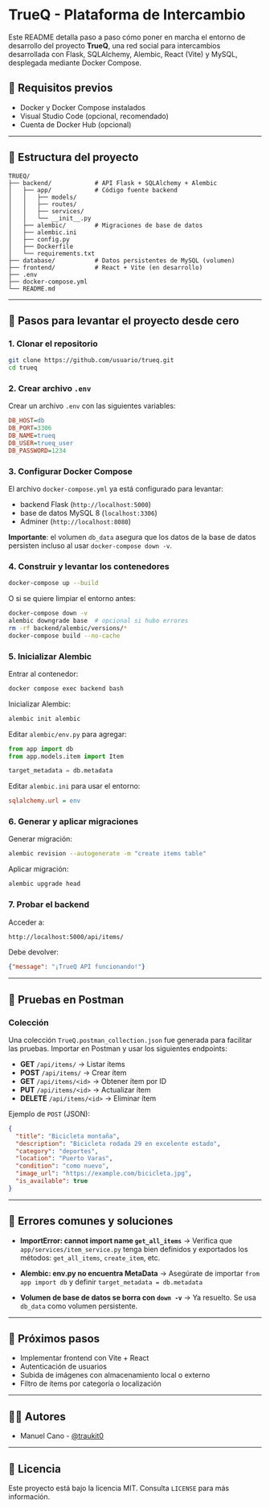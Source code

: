 # TrueQ - Plataforma de Intercambio

Este README detalla paso a paso cómo poner en marcha el entorno de desarrollo del proyecto **TrueQ**, una red social para intercambios desarrollada con Flask, SQLAlchemy, Alembic, React (Vite) y MySQL, desplegada mediante Docker Compose.

## 🧱 Requisitos previos

- Docker y Docker Compose instalados
- Visual Studio Code (opcional, recomendado)
- Cuenta de Docker Hub (opcional)

---

## 📁 Estructura del proyecto

```
TRUEQ/
├── backend/            # API Flask + SQLAlchemy + Alembic
│   ├── app/            # Código fuente backend
│   │   ├── models/
│   │   ├── routes/
│   │   ├── services/
│   │   └── __init__.py
│   ├── alembic/        # Migraciones de base de datos
│   ├── alembic.ini
│   ├── config.py
│   ├── Dockerfile
│   └── requirements.txt
├── database/           # Datos persistentes de MySQL (volumen)
├── frontend/           # React + Vite (en desarrollo)
├── .env
├── docker-compose.yml
└── README.md
```

---

## 🚀 Pasos para levantar el proyecto desde cero

### 1. Clonar el repositorio

```bash
git clone https://github.com/usuario/trueq.git
cd trueq
```

### 2. Crear archivo `.env`

Crear un archivo `.env` con las siguientes variables:

```ini
DB_HOST=db
DB_PORT=3306
DB_NAME=trueq
DB_USER=trueq_user
DB_PASSWORD=1234
```

### 3. Configurar Docker Compose

El archivo `docker-compose.yml` ya está configurado para levantar:
- backend Flask (`http://localhost:5000`)
- base de datos MySQL 8 (`localhost:3306`)
- Adminer (`http://localhost:8080`)

**Importante**: el volumen `db_data` asegura que los datos de la base de datos persisten incluso al usar `docker-compose down -v`.

### 4. Construir y levantar los contenedores

```bash
docker-compose up --build
```

O si se quiere limpiar el entorno antes:

```bash
docker-compose down -v
alembic downgrade base  # opcional si hubo errores
rm -rf backend/alembic/versions/*
docker-compose build --no-cache
```

### 5. Inicializar Alembic

Entrar al contenedor:
```bash
docker compose exec backend bash
```

Inicializar Alembic:
```bash
alembic init alembic
```

Editar `alembic/env.py` para agregar:
```python
from app import db
from app.models.item import Item

target_metadata = db.metadata
```

Editar `alembic.ini` para usar el entorno:
```ini
sqlalchemy.url = env
```

### 6. Generar y aplicar migraciones

Generar migración:
```bash
alembic revision --autogenerate -m "create items table"
```

Aplicar migración:
```bash
alembic upgrade head
```

### 7. Probar el backend

Acceder a:
```bash
http://localhost:5000/api/items/
```
Debe devolver:
```json
{"message": "¡TrueQ API funcionando!"}
```

---

## 🧪 Pruebas en Postman

### Colección
Una colección `TrueQ.postman_collection.json` fue generada para facilitar las pruebas.
Importar en Postman y usar los siguientes endpoints:

- **GET** `/api/items/` → Listar ítems
- **POST** `/api/items/` → Crear ítem
- **GET** `/api/items/<id>` → Obtener ítem por ID
- **PUT** `/api/items/<id>` → Actualizar ítem
- **DELETE** `/api/items/<id>` → Eliminar ítem

Ejemplo de `POST` (JSON):
```json
{
  "title": "Bicicleta montaña",
  "description": "Bicicleta rodada 29 en excelente estado",
  "category": "deportes",
  "location": "Puerto Varas",
  "condition": "como nuevo",
  "image_url": "https://example.com/bicicleta.jpg",
  "is_available": true
}
```

---

## 🔧 Errores comunes y soluciones

- **ImportError: cannot import name `get_all_items`**
  → Verifica que `app/services/item_service.py` tenga bien definidos y exportados los métodos: `get_all_items`, `create_item`, etc.

- **Alembic: env.py no encuentra MetaData**
  → Asegúrate de importar `from app import db` y definir `target_metadata = db.metadata`

- **Volumen de base de datos se borra con `down -v`**
  → Ya resuelto. Se usa `db_data` como volumen persistente.

---

## 🧩 Próximos pasos

- Implementar frontend con Vite + React
- Autenticación de usuarios
- Subida de imágenes con almacenamiento local o externo
- Filtro de ítems por categoría o localización

---

## 🧑‍💻 Autores

- Manuel Cano - [@traukit0](https://github.com/traukit0)

---

## 📝 Licencia

Este proyecto está bajo la licencia MIT. Consulta `LICENSE` para más información.

